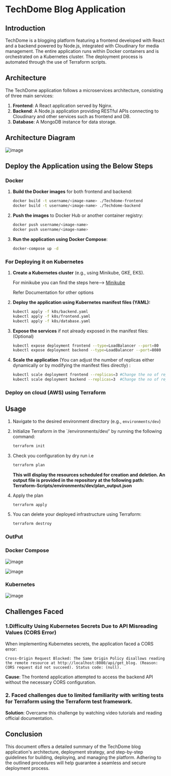 
# TechDome Blog Application


## Introduction

TechDome is a blogging platform featuring a frontend developed with React and a backend powered by Node.js, integrated with Cloudinary for media management. The entire application runs within Docker containers and is orchestrated on a Kubernetes cluster. The deployment process is automated through the use of Terraform scripts.


## Architecture

The TechDome application follows a microservices architecture, consisting of three main services:

1. **Frontend**: A React application served by Nginx.
2. **Backend**: A Node.js application providing RESTful APIs connecting to Cloudinary and other services such as frontend and DB.
3. **Database**: A MongoDB instance for data storage.

## Architecture Diagram
![image](https://github.com/Sakshich001/Blog/assets/71651459/b9505e61-fbed-4b06-9e04-a57db97fe2a0)


## Deploy the Application using the Below Steps

### Docker

1. **Build the Docker images** for both frontend and backend:

   ```bash
   docker build -t username/<image-name> ./Techdome-frontend
   docker build -t username/<image-name> ./Techdome-backend
   ```

2. **Push the images** to Docker Hub or another container registry:
   
  

   ```bash
   docker push username/<image-name>
   docker push username/<image-name>
   ```

4. **Run the application using Docker Compose**:
   ```bash
   docker-compose up -d 
   ```
### For Deploying it on Kubernetes 
1. **Create a Kubernetes cluster** (e.g., using Minikube, GKE, EKS).
   
    For minikube you can find the steps here--> [Minikube](https://minikube.sigs.k8s.io/docs/start/?arch=%2Fwindows%2Fx86-64%2Fstable%2F.exe+download)
   
   Refer Documentation for other options
   
3. **Deploy the application using Kubernetes manifest files (YAML):** 

   ```bash
   kubectl apply -f k8s/backend.yaml
   kubectl apply -f k8s/frontend.yaml
   kubectl apply -f k8s/database.yaml
   ```

4. **Expose the services** if not already exposed in the manifest files:
   (Optional)
   ```bash
   kubectl expose deployment frontend --type=LoadBalancer --port=80
   kubectl expose deployment backend --type=LoadBalancer --port=8080
   ```
5. **Scale the application** (You can adjust the number of replicas either dynamically or by modifying the manifest files directly) :
   ```bash
   kubectl scale deployment frontend --replicas=3 #Change the no of replicas as you need
   kubectl scale deployment backend --replicas=3  #Change the no of replicas as you need
   ```


### Deploy on cloud (AWS) using Terraform
## Usage

1. Navigate to the desired environment directory (e.g., `environments/dev`)
2. Initialize Terraform in the `/environments/dev/' by running the following command:
    ```bash
    terraform init
    ```
3. Check you configuration by dry run i.e 
   ```bash
   terraform plan
   ```
   **This will display the resources scheduled for creation and deletion. An output file is provided in the repository at the following path: Terraform-Scripts/environments/dev/plan_output.json**

4. Apply the plan 
   ```bash
   terraform apply
   ```
5. You can delete your deployed infrastructure using Terraform:
   ```bash
   terraform destroy
   ``` 
### OutPut

### Docker Compose 

![image](https://github.com/Sakshich001/Blog/assets/71651459/f92d33d2-2f09-41f3-a2a1-3aa36d98e06f)

![image](https://github.com/Sakshich001/Blog/assets/71651459/b0283c99-6dbd-460b-a455-fe3be5d91abc)

### Kubernetes
![image](https://github.com/Sakshich001/Blog/assets/71651459/a9ddab60-73e3-4f81-af67-46d9ff1da42b)


## Challenges Faced

### 1.Difficulty Using Kubernetes Secrets Due to API Misreading Values (CORS Error)

When implementing Kubernetes secrets, the application faced a CORS error:

```
Cross-Origin Request Blocked: The Same Origin Policy disallows reading the remote resource at http://localhost:8080/api/get_blog. (Reason: CORS request did not succeed). Status code: (null).

```

**Cause**: The frontend application attempted to access the backend API without the necessary CORS configuration.

### 2. Faced challenges due to limited familiarity with writing tests for Terraform using the Terraform test framework.
**Solution**: Overcame this challenge by watching video tutorials and reading official documentation.

## Conclusion

This document offers a detailed summary of the TechDome blog application's architecture, deployment strategy, and step-by-step guidelines for building, deploying, and managing the platform. Adhering to the outlined procedures will help guarantee a seamless and secure deployment process.



